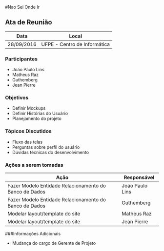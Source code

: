 #Nao Sei Onde Ir


## Ata de Reunião

Data         | Local
------------ | -------------
28/09/2016   | UFPE - Centro de Informática


### Participantes
* João Paulo Lins
* Matheus Raz
* Guthemberg 
* Jean Pierre

### Objetivos
* Definir Mockups
* Definir Histórias do Usuário
* Planejamento do projeto

### Tópicos Discutidos
* Fluxo das telas
* Perguntas sobre perfil do usuário
* Dúvidas técnicas do desenvolvimento

### Ações a serem tomadas
Ação         | Responsável   
------------ | ------------- 
Fazer Modelo Entidade Relacionamento do Banco de Dados | João Paulo Lins   
Fazer Modelo Entidade Relacionamento do Banco de Dados | Guthemberg
Modelar layout/template do site | Matheus Raz
Modelar layout/template do site | Jean Pierre

###Informações Adicionais
* Mudança do cargo de Gerente de Projeto


